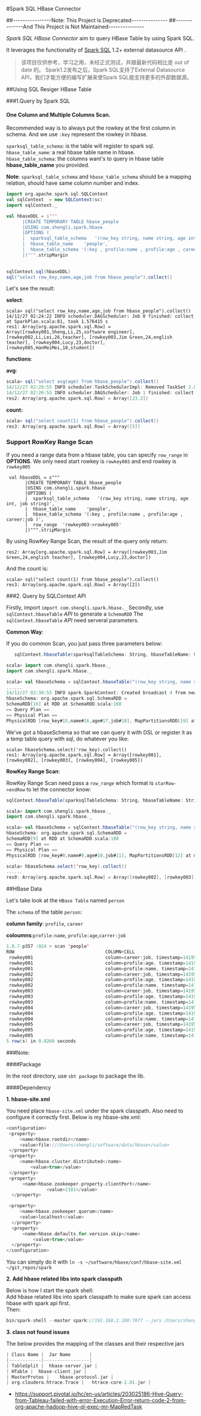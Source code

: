 #Spark SQL HBase Connector

##----------------Note: This Project is Deprecated---------------
##--------------And This Project is Not Maintained---------------
 
 _Spark SQL HBase Connector_ aim to query HBase Table by using Spark SQL.
 
 It leverages the functionality of [Spark SQL](http://spark.apache.org/sql/) 1.2+ external datasource API .

> 该项目仅供参考，学习之用，未经正式测试，并跟最新代码相比是 out of date 的。
Spark1.2发布之后，Spark SQL支持了External Datasource API，我们才能方便的编写扩展来使Spark SQL能支持更多的外部数据源。



##Using SQL Resiger HBase Table

###1.Query by Spark SQL

#### One Column and Multiple Columns Scan.

Recommended way is to always put the rowkey at the first column in schema. 
And we use `:key` represent the rowkey in hbase.   

`sparksql_table_schema`: is the table will register to spark sql. <br/>
`hbase_table_name`: a real hbase table name in hbase. <br/>
`hbase_table_schema`: the columns want's to query in hbase table __hbase_table_name__ you provided.  <br/>
 
 __Note__:
`sparksql_table_schema` and `hbase_table_schema` should be a mapping relation, should have same column number and index.

  ```scala
  import org.apache.spark.sql.SQLContext  
  val sqlContext  = new SQLContext(sc)
  import sqlContext._
  
  val hbaseDDL = s"""
        |CREATE TEMPORARY TABLE hbase_people
        |USING com.shengli.spark.hbase
        |OPTIONS (
        |  sparksql_table_schema   '(row_key string, name string, age int, job string)',
        |  hbase_table_name    'people',
        |  hbase_table_schema '(:key , profile:name , profile:age , career:job )'
        |)""".stripMargin
  
        
  sqlContext.sql(hbaseDDL)
  sql("select row_key,name,age,job from hbase_people").collect()
```

Let's see the result:

__select__:

```
scala> sql("select row_key,name,age,job from hbase_people").collect()
14/12/27 02:24:22 INFO scheduler.DAGScheduler: Job 0 finished: collect at SparkPlan.scala:81, took 1.576415 s
res1: Array[org.apache.spark.sql.Row] = Array([rowkey001,Sheng,Li,25,software engineer], [rowkey002,Li,Lei,26,teacher], [rowkey003,Jim Green,24,english teacher], [rowkey004,Lucy,23,doctor], [rowkey005,HanMeiMei,18,student])
```

__functions__:

__avg__:

```scala
scala> sql("select avg(age) from hbase_people").collect()
14/12/27 02:26:55 INFO scheduler.TaskSchedulerImpl: Removed TaskSet 2.0, whose tasks have all completed, from pool 
14/12/27 02:26:55 INFO scheduler.DAGScheduler: Job 1 finished: collect at SparkPlan.scala:81, took 0.459760 s
res2: Array[org.apache.spark.sql.Row] = Array([23.2])
```
__count:__

```scala
scala> sql("select count(1) from hbase_people").collect()
res3: Array[org.apache.spark.sql.Row] = Array([5])
```

### Support RowKey Range Scan

If you need a range data from a hbase table, you can specify `row_range` in __OPTIONS__.
We only need start rowkey is `rowkey003` and end rowkey is `rowkey005`

```
 val hbaseDDL = s"""
       |CREATE TEMPORARY TABLE hbase_people
       |USING com.shengli.spark.hbase
       |OPTIONS (
       |  sparksql_table_schema   '(row_key string, name string, age int, job string)',
       |  hbase_table_name    'people',
       |  hbase_table_schema '(:key , profile:name , profile:age , career:job )',
       |  row_range  'rowkey003->rowkey005'
       |)""".stripMargin
```

By using RowKey Range Scan, the result of the query only return:
```
res2: Array[org.apache.spark.sql.Row] = Array([rowkey003,Jim Green,24,english teacher], [rowkey004,Lucy,23,doctor])
```

And the count is:
```
scala> sql("select count(1) from hbase_people").collect()
res3: Array[org.apache.spark.sql.Row] = Array([2])
```


###2. Query by SQLContext API

Firstly, import `import com.shengli.spark.hbase._`
Secondly, use `sqlContext.hbaseTable` _API_ to generate a `SchemaRDD`
The `sqlContext.hbaseTable` _API_ need serveral parameters.

__Common Way__:

If you do common Scan, you just pass three parameters below:

```scala
   sqlContext.hbaseTable(sparksqlTableSchema: String, hbaseTableName: String, hbaseTableSchema: String) 
```

```scala
scala> import com.shengli.spark.hbase._
import com.shengli.spark.hbase._

scala> val hbaseSchema = sqlContext.hbaseTable("(row_key string, name string, age int, job string)","people","(:key , profile:name , profile:age , career:job )")
......
14/12/27 02:30:55 INFO spark.SparkContext: Created broadcast 4 from newAPIHadoopRDD at HBaseRelation.scala:158
hbaseSchema: org.apache.spark.sql.SchemaRDD = 
SchemaRDD[16] at RDD at SchemaRDD.scala:108
== Query Plan ==
== Physical Plan ==
PhysicalRDD [row_key#15,name#16,age#17,job#18], MapPartitionsRDD[19] at map at HBaseRelation.scala:166
```

We've got a hbaseSchema so that we can query it with DSL or register it as a temp table query with sql, do whatever you like:
```
scala> hbaseSchema.select('row_key).collect()
res1: Array[org.apache.spark.sql.Row] = Array([rowkey001], [rowkey002], [rowkey003], [rowkey004], [rowkey005])
```

__RowKey Range Scan__:

RowKey Range Scan need pass a `row_range` which format is `starRow->endRow` to let the connector know:

```scala
sqlContext.hbaseTable(sparksqlTableSchema: String, hbaseTableName: String, hbaseTableSchema: String, rowRange: String)
```


```scala
scala> import com.shengli.spark.hbase._
import com.shengli.spark.hbase._

scala> val hbaseSchema = sqlContext.hbaseTable("(row_key string, name string, age int, job string)","people","(:key , profile:name , profile:age , career:job )","rowkey002->rowkey004")
hbaseSchema: org.apache.spark.sql.SchemaRDD = 
SchemaRDD[9] at RDD at SchemaRDD.scala:108
== Query Plan ==
== Physical Plan ==
PhysicalRDD [row_key#8,name#9,age#10,job#11], MapPartitionsRDD[12] at map at HBaseRelation.scala:174

scala> hbaseSchema.select('row_key).collect()
......
res0: Array[org.apache.spark.sql.Row] = Array([rowkey002], [rowkey003])
```



##HBase Data

Let's take look at the `HBase Table` named `person`

The `schema` of the table `person`:

__column family__: `profile`, `career`

__coloumns__:`profile:name`, `profile:age`,`carrer:job`


```java
1.8.7-p357 :024 > scan 'people'
ROW                                  COLUMN+CELL                                                                                               
 rowkey001                           column=career:job, timestamp=1419517844784, value=software engineer                                       
 rowkey001                           column=profile:age, timestamp=1419517844665, value=25                                                     
 rowkey001                           column=profile:name, timestamp=1419517844501, value=Sheng,Li                                              
 rowkey002                           column=career:job, timestamp=1419517844813, value=teacher                                                 
 rowkey002                           column=profile:age, timestamp=1419517844687, value=26                                                     
 rowkey002                           column=profile:name, timestamp=1419517844544, value=Li,Lei                                                
 rowkey003                           column=career:job, timestamp=1419517844832, value=english teacher                                         
 rowkey003                           column=profile:age, timestamp=1419517844704, value=24                                                     
 rowkey003                           column=profile:name, timestamp=1419517844568, value=Jim Green                                             
 rowkey004                           column=career:job, timestamp=1419517844853, value=doctor                                                  
 rowkey004                           column=profile:age, timestamp=1419517844724, value=23                                                     
 rowkey004                           column=profile:name, timestamp=1419517844589, value=Lucy                                                  
 rowkey005                           column=career:job, timestamp=1419517845664, value=student                                                 
 rowkey005                           column=profile:age, timestamp=1419517844744, value=18                                                     
 rowkey005                           column=profile:name, timestamp=1419517844606, value=HanMeiMei                                             
5 row(s) in 0.0260 seconds
```

###Note:

####Package

In the root directory,  use `sbt package` to package the lib.

####Dependency

__1. hbase-site.xml__

You need place `hbase-site.xml` under the spark classpath. Also need to configure it correctly first.
Below is my hbase-site.xml:

```scala
<configuration>
 <property>
     <name>hbase.rootdir</name>
     <value>file:///Users/shengli/software/data/hbase</value>
 </property>
 <property>
     <name>hbase.cluster.distributed</name>
         <value>true</value>
 </property>
 <property>
      <name>hbase.zookeeper.property.clientPort</name>
               <value>2181</value>
  </property>

 <property>
     <name>hbase.zookeeper.quorum</name>
     <value>localhost</value>
  </property>
  <property>
      <name>hbase.defaults.for.version.skip</name>
          <value>true</value>
  </property>
</configuration>
```

You can simply do it with `ln -s ~/software/hbase/conf/hbase-site.xml ~/git_repos/spark`

__2. Add hbase related libs into spark classpath__

Below is how I start the spark shell:<br/>
Add hbase related libs into spark classpath to make sure spark can access hbase with spark api first.
<br/>
Then:

```scala
bin/spark-shell --master spark://192.168.2.100:7077 --jars /Users/shengli/software/hbase/lib/hbase-client-0.98.8-hadoop2.jar,/Users/shengli/software/hbase/lib/hbase-server-0.98.8-hadoop2.jar,/Users/shengli/software/hbase/lib/hbase-common-0.98.8-hadoop2.jar,/Users/shengli/software/hbase/lib/hbase-protocol-0.98.8-hadoop2.jar,/Users/shengli/software/hbase/lib/protobuf-java-2.5.0.jar,/Users/shengli/software/hbase/lib/htrace-core-2.04.jar,/Users/shengli/git_repos/spark-sql-hbase/target/scala-2.10/spark-sql-hbase_2.10-0.1.jar --driver-java-options "-Dsun.io.serialization.extendedDebugInfo=true"
```

__3. class not found issues__

The below provides the mapping of the classes and their respective jars

```scala
| Class Name |	Jar Name       |
|------------|-----------------|
| TableSplit |	hbase-server.jar |
| HTable |	hbase-client.jar |
| MasterProtos |	hbase-protocol.jar |
| org.cloudera.htrace.Trace |	htrace-core-2.01.jar |
```

- https://support.pivotal.io/hc/en-us/articles/203025186-Hive-Query-from-Tableau-failed-with-error-Execution-Error-return-code-2-from-org-apache-hadoop-hive-ql-exec-mr-MapRedTask

